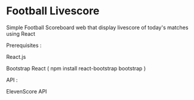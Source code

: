 # Football Livescore
Simple Football Scoreboard web that display livescore of today's matches using React 

Prerequisites :

React.js

Bootstrap React ( npm install react-bootstrap bootstrap )

API : 

ElevenScore API 





